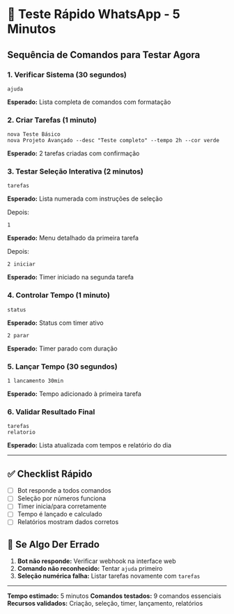 # 🚀 Teste Rápido WhatsApp - 5 Minutos

## Sequência de Comandos para Testar Agora

### 1. Verificar Sistema (30 segundos)
```
ajuda
```
**Esperado:** Lista completa de comandos com formatação

### 2. Criar Tarefas (1 minuto)
```
nova Teste Básico
nova Projeto Avançado --desc "Teste completo" --tempo 2h --cor verde
```
**Esperado:** 2 tarefas criadas com confirmação

### 3. Testar Seleção Interativa (2 minutos)
```
tarefas
```
**Esperado:** Lista numerada com instruções de seleção

Depois:
```
1
```
**Esperado:** Menu detalhado da primeira tarefa

Depois:
```
2 iniciar
```
**Esperado:** Timer iniciado na segunda tarefa

### 4. Controlar Tempo (1 minuto)
```
status
```
**Esperado:** Status com timer ativo

```
2 parar
```
**Esperado:** Timer parado com duração

### 5. Lançar Tempo (30 segundos)
```
1 lancamento 30min
```
**Esperado:** Tempo adicionado à primeira tarefa

### 6. Validar Resultado Final
```
tarefas
relatorio
```
**Esperado:** Lista atualizada com tempos e relatório do dia

---

## ✅ Checklist Rápido
- [ ] Bot responde a todos comandos
- [ ] Seleção por números funciona
- [ ] Timer inicia/para corretamente
- [ ] Tempo é lançado e calculado
- [ ] Relatórios mostram dados corretos

## 🐛 Se Algo Der Errado
1. **Bot não responde:** Verificar webhook na interface web
2. **Comando não reconhecido:** Tentar `ajuda` primeiro
3. **Seleção numérica falha:** Listar tarefas novamente com `tarefas`

---

**Tempo estimado:** 5 minutos
**Comandos testados:** 9 comandos essenciais
**Recursos validados:** Criação, seleção, timer, lançamento, relatórios